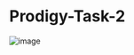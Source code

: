# Prodigy-Task-2

![image](https://github.com/user-attachments/assets/66c91df3-3778-4aaa-8aaf-22d110a5b02a)


